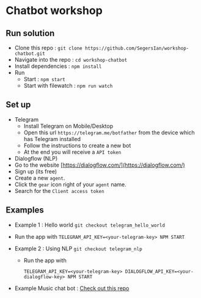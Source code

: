 # Chatbot workshop

## Run solution
- Clone this repo : `git clone https://github.com/SegersIan/workshop-chatbot.git`
- Navigate into the repo : `cd workshop-chatbot`
- Install dependencies : `npm install`
- Run
  - Start : `npm start`
  - Start with filewatch : `npm run watch`

## Set up
- Telegram
  - Install Telegram on Mobile/Desktop
  - Open this url `https://telegram.me/botfather` from the device which has Telegram installed
  - Follow the instructions to create a new bot
  - At the end you will receive a `API token`
- Dialogflow (NLP)
 - Go to the website [https://dialogflow.com/](https://dialogflow.com/)
 - Sign up (its free)
 - Create a new `agent`.
 - Click the `gear` icon right of your `agent` name.
 - Search for the `Client access token`

## Examples
 - Example 1 : Hello world `git checkout telegram_hello_world`
  - Run the app with `TELEGRAM_API_KEY=<your-telegram-key> NPM START`
 - Example 2 : Using NLP `git checkout telegram_nlp`
   - Run the app with 

     ```TELEGRAM_API_KEY=<your-telegram-key> DIALOGFLOW_API_KEY=<your-dialogflow-key> NPM START```
     
 - Example Music chat bot : [Check out this repo](https://github.com/SegersIan/poc-music-chatbot)